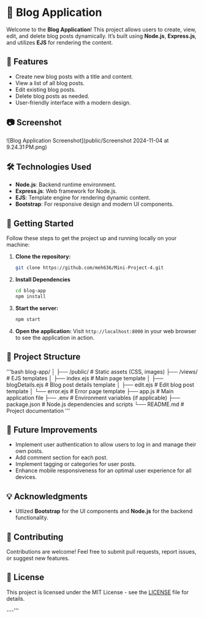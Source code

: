 # 🚀 Blog Application

Welcome to the **Blog Application**! This project allows users to create, view, edit, and delete blog posts dynamically. It’s built using **Node.js**, **Express.js**, and utilizes **EJS** for rendering the content.

## 🌟 Features
- Create new blog posts with a title and content.
- View a list of all blog posts.
- Edit existing blog posts.
- Delete blog posts as needed.
- User-friendly interface with a modern design.

## 📷 Screenshot
![Blog Application Screenshot](public/Screenshot 2024-11-04 at 9.24.31 PM.png)

## 🛠️ Technologies Used
- **Node.js**: Backend runtime environment.
- **Express.js**: Web framework for Node.js.
- **EJS**: Template engine for rendering dynamic content.
- **Bootstrap**: For responsive design and modern UI components.

## 🚀 Getting Started
Follow these steps to get the project up and running locally on your machine:

1. **Clone the repository:**
   ```bash
   git clone https://github.com/meh636/Mini-Project-4.git

2. **Install Dependencies**
   ```bash
   cd blog-app
   npm install
   ```

3. **Start the server:**
   ```bash
   npm start
   ```

4. **Open the application:**
   Visit `http://localhost:8000` in your web browser to see the application in action.

## 📂 Project Structure
'''bash
blog-app/
│
├── /public/                # Static assets (CSS, images)
├── /views/                 # EJS templates
│   ├── index.ejs           # Main page template
│   ├── blogDetails.ejs     # Blog post details template
│   ├── edit.ejs            # Edit blog post template
│   └── error.ejs           # Error page template
├── app.js                  # Main application file
├── .env                    # Environment variables (if applicable)
├── package.json            # Node.js dependencies and scripts
└── README.md               # Project documentation
'''

## 🚧 Future Improvements
- Implement user authentication to allow users to log in and manage their own posts. 
- Add comment section for each post. 
- Implement tagging or categories for user posts. 
- Enhance mobile responsiveness for an optimal user experience for all devices. 

## 💡 Acknowledgments
- Utlized **Bootstrap** for the UI components and **Node.js** for the backend functionality.

## 📝 Contributing
Contributions are welcome! Feel free to submit pull requests, report issues, or suggest new features.

## 📝 License
This project is licensed under the MIT License - see the [LICENSE](LICENSE) file for details.

---'''
